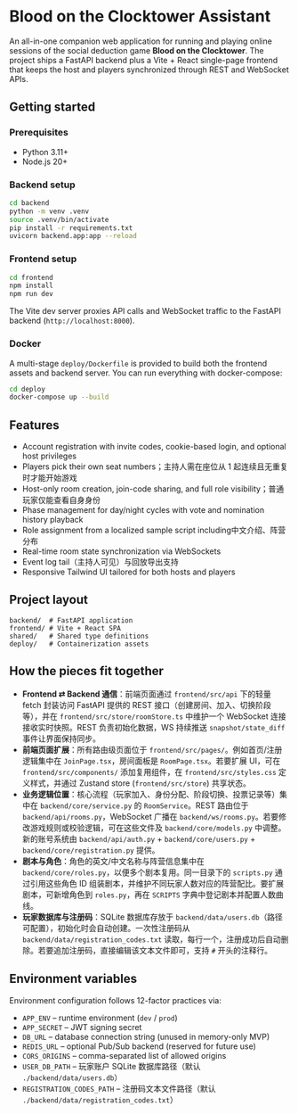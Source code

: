 # Blood on the Clocktower Assistant

An all-in-one companion web application for running and playing online sessions of the social deduction game **Blood on the Clocktower**. The project ships a FastAPI backend plus a Vite + React single-page frontend that keeps the host and players synchronized through REST and WebSocket APIs.

## Getting started

### Prerequisites

- Python 3.11+
- Node.js 20+

### Backend setup

```bash
cd backend
python -m venv .venv
source .venv/bin/activate
pip install -r requirements.txt
uvicorn backend.app:app --reload
```

### Frontend setup

```bash
cd frontend
npm install
npm run dev
```

The Vite dev server proxies API calls and WebSocket traffic to the FastAPI backend (`http://localhost:8000`).

### Docker

A multi-stage `deploy/Dockerfile` is provided to build both the frontend assets and backend server. You can run everything with docker-compose:

```bash
cd deploy
docker-compose up --build
```

## Features

- Account registration with invite codes, cookie-based login, and optional host privileges
- Players pick their own seat numbers；主持人需在座位从 1 起连续且无重复时才能开始游戏
- Host-only room creation, join-code sharing, and full role visibility；普通玩家仅能查看自身身份
- Phase management for day/night cycles with vote and nomination history playback
- Role assignment from a localized sample script including中文介绍、阵营分布
- Real-time room state synchronization via WebSockets
- Event log tail（主持人可见）与回放导出支持
- Responsive Tailwind UI tailored for both hosts and players

## Project layout

```
backend/  # FastAPI application
frontend/ # Vite + React SPA
shared/   # Shared type definitions
deploy/   # Containerization assets
```

## How the pieces fit together

- **Frontend ⇄ Backend 通信**：前端页面通过 `frontend/src/api` 下的轻量 fetch 封装访问 FastAPI 提供的 REST 接口（创建房间、加入、切换阶段等），并在 `frontend/src/store/roomStore.ts` 中维护一个 WebSocket 连接接收实时快照。REST 负责初始化数据，WS 持续推送 `snapshot/state_diff` 事件让界面保持同步。
- **前端页面扩展**：所有路由级页面位于 `frontend/src/pages/`。例如首页/注册逻辑集中在 `JoinPage.tsx`，房间面板是 `RoomPage.tsx`。若要扩展 UI，可在 `frontend/src/components/` 添加复用组件，在 `frontend/src/styles.css` 定义样式，并通过 Zustand store (`frontend/src/store`) 共享状态。
- **业务逻辑位置**：核心流程（玩家加入、身份分配、阶段切换、投票记录等）集中在 `backend/core/service.py` 的 `RoomService`。REST 路由位于 `backend/api/rooms.py`，WebSocket 广播在 `backend/ws/rooms.py`。若要修改游戏规则或校验逻辑，可在这些文件及 `backend/core/models.py` 中调整。新的账号系统由 `backend/api/auth.py` + `backend/core/users.py` + `backend/core/registration.py` 提供。
- **剧本与角色**：角色的英文/中文名称与阵营信息集中在 `backend/core/roles.py`，以便多个剧本复用。同一目录下的 `scripts.py` 通过引用这些角色 ID 组装剧本，并维护不同玩家人数对应的阵营配比。要扩展剧本，可新增角色到 `roles.py`，再在 `SCRIPTS` 字典中登记剧本并配置人数曲线。
- **玩家数据库与注册码**：SQLite 数据库存放于 `backend/data/users.db`（路径可配置），初始化时会自动创建。一次性注册码从 `backend/data/registration_codes.txt` 读取，每行一个，注册成功后自动删除。若要追加注册码，直接编辑该文本文件即可，支持 `#` 开头的注释行。

## Environment variables

Environment configuration follows 12-factor practices via:

- `APP_ENV` – runtime environment (`dev` / `prod`)
- `APP_SECRET` – JWT signing secret
- `DB_URL` – database connection string (unused in memory-only MVP)
- `REDIS_URL` – optional Pub/Sub backend (reserved for future use)
- `CORS_ORIGINS` – comma-separated list of allowed origins
- `USER_DB_PATH` – 玩家账户 SQLite 数据库路径（默认 `./backend/data/users.db`）
- `REGISTRATION_CODES_PATH` – 注册码文本文件路径（默认 `./backend/data/registration_codes.txt`）

